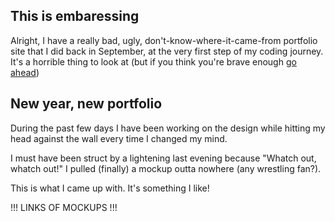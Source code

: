 ## This is embaressing
Alright, I have a really bad, ugly, don't-know-where-it-came-from portfolio site that I did back in September, at the very first step of my coding journey. It's a horrible thing to look at (but if you think you're brave enough [go ahead](https://davide2894.github.io/portfolio-old/))

## New year, new portfolio 
During the past few days I have been working on the design while hitting my head against the wall every time I changed my mind.

I must have been struct by a lightening last evening because "Whatch out, whatch out!" I pulled (finally) a mockup outta nowhere (any wrestling fan?).

This is what I came up with. It's something I like!

!!! LINKS OF MOCKUPS !!!

